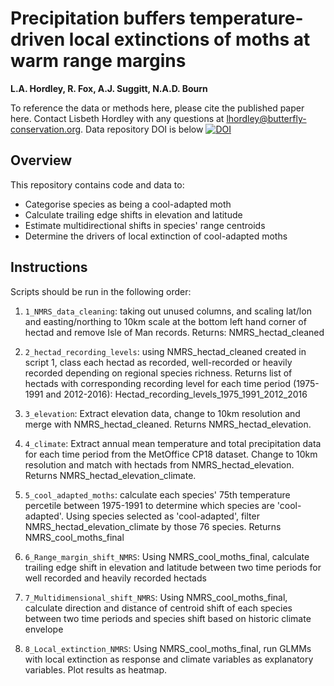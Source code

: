 
# Precipitation buffers temperature-driven local extinctions of moths at warm range margins

**L.A. Hordley, R. Fox, A.J. Suggitt, N.A.D. Bourn**

To reference the data or methods here, please cite the published paper here. Contact Lisbeth Hordley with any questions at lhordley@butterfly-conservation.org. Data repository DOI is below
[![DOI](https://zenodo.org/badge/424910381.svg)](https://zenodo.org/badge/latestdoi/424910381)

## Overview

This repository contains code and data to:
* Categorise species as being a cool-adapted moth
* Calculate trailing edge shifts in elevation and latitude
* Estimate multidirectional shifts in species' range centroids
* Determine the drivers of local extinction of cool-adapted moths

## Instructions

Scripts should be run in the following order:

1. ```1_NMRS_data_cleaning```: taking out unused columns, and scaling lat/lon and easting/northing to 10km scale at the bottom left hand corner of hectad and remove Isle of Man records. Returns: NMRS_hectad_cleaned

2. ```2_hectad_recording_levels```: using NMRS_hectad_cleaned created in script 1, class each hectad as recorded, well-recorded or heavily recorded depending on regional species richness. Returns list of hectads with corresponding recording level for each time period (1975-1991 and 2012-2016): Hectad_recording_levels_1975_1991_2012_2016

3. ```3_elevation```: Extract elevation data, change to 10km resolution and merge with NMRS_hectad_cleaned. Returns NMRS_hectad_elevation.

4. ```4_climate```: Extract annual mean temperature and total precipitation data for each time period from the MetOffice CP18 dataset. Change to 10km resolution and match with hectads from NMRS_hectad_elevation. Returns NMRS_hectad_elevation_climate. 

5. ```5_cool_adapted_moths```: calculate each species' 75th temperature percetile between 1975-1991 to determine which species are 'cool-adapted'. Using species selected as 'cool-adapted', filter NMRS_hectad_elevation_climate by those 76 species. Returns NMRS_cool_moths_final

6. ```6_Range_margin_shift_NMRS```: Using NMRS_cool_moths_final, calculate trailing edge shift in elevation and latitude between two time periods for well recorded and heavily recorded hectads

7. ```7_Multidimensional_shift_NMRS```: Using NMRS_cool_moths_final, calculate direction and distance of centroid shift of each species between two time periods and species shift based on historic climate envelope

8. ```8_Local_extinction_NMRS```: Using NMRS_cool_moths_final, run GLMMs with local extinction as response and climate variables as explanatory variables. Plot results as heatmap. 
